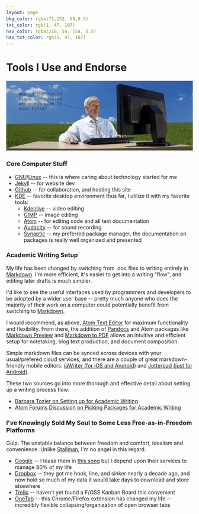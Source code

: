 ```yaml
---
layout: page
bkg_color: rgba(71,252, 68,0.5)
txt_color: rgb(1, 47, 107)
nav_color: rgba(216, 54, 154, 0.5)
nav_txt_color: rgb(1, 47, 107)
---
```


# **Tools I Use and Endorse**

![It sure is a mystery!](/images/field_computer.jpg)

### Core Computer Stuff
* [GNU](https://www.gnu.org/)/[Linux](https://www.linuxfoundation.org/)  -- this is where caring about technology started for me
* [Jekyll](https://jekyllrb.com/) -- for website dev
* [Github](https://github.com/) -- for collaboration, and hosting this site
* [KDE](https://www.kde.org/) -- favorite desktop environment thus far, I utilize it with my favorite tools:
  * [Kdenlive](https://kdenlive.org/) -- video editing
  * [GIMP](https://www.gimp.org/) -- image editing
  * [Atom](https://atom.io/) -- for editing code and all text documentation
  * [Audacity](http://www.audacityteam.org/) -- for sound recording
  * [Synaptic](http://www.nongnu.org/synaptic/) -- my preferred package manager, the documentation on packages is really well organized and presented

### Academic Writing Setup

My life has been changed by switching from .doc files to writing entirely in [Markdown](https://github.com/adam-p/markdown-here/wiki/Markdown-Cheatsheet). I'm more efficient, it's easier to get into a writing "flow", and editing later drafts is much simpler.

I'd like to see the useful interfaces used by programmers and developers to be adopted by a wider user base -- pretty much anyone who does the majority of their work on a computer could potentially benefit from switching to [Markdown](http://devdocs.io/markdown/).

I would recommend, as above, [Atom Text Editor](https://atom.io/) for maximum functionality and flexibility. From there, the addition of [Pandocs](http://pandoc.org/) and Atom packages like [Markdown Preview](https://github.com/atom/markdown-preview) and [Markdown to PDF](https://atom.io/packages/markdown-pdf) allows an intuitive and efficient setup for notetaking, blog text production, and document composition.

Simple markdown files can be synced across devices with your usual/prefered cloud services, and there are a couple of great markdown-friendly mobile editors: [iaWriter (for iOS and Android)](https://ia.net/writer) and [Jotterpad (just for Android)](https://2appstudio.com/jotterpad/).

These two sources go into more thorough and effective detail about setting up a writing process flow:

* [Barbara Tozier on Setting up for Academic Writing](http://barbaratozier.com/setting-up-for-writing/)
* [Atom Forums Discussion on Picking Packages for Academic Writing](https://discuss.atom.io/t/using-atom-for-academic-writing/19222)

### I've Knowingly Sold My Soul to Some Less Free-as-in-Freedom Platforms

Gulp. The unstable balance between freedom and comfort, idealism and convenience. Unlike [Stallman](http://gnu.org), I'm no angel in this regard.

* [Google](https://en.wikipedia.org/wiki/Don%27t_be_evil) -- I tease them in [this song](SIC_7google.html) but I depend upon their services to manage 80% of my life
* [Dropbox](https://www.dropbox.com) -- they got me hook, line, and sinker nearly a decade ago, and now hold so much of my data it would take days to download and store elsewhere
* [Trello](https://trello.com/) -- haven't yet found a F/OSS Kanban Board this convenient
* [OneTab](https://www.one-tab.com/) -- this Chrome/Firefox extension has changed my life -- incredibly flexible collapsing/organization of open browser tabs
